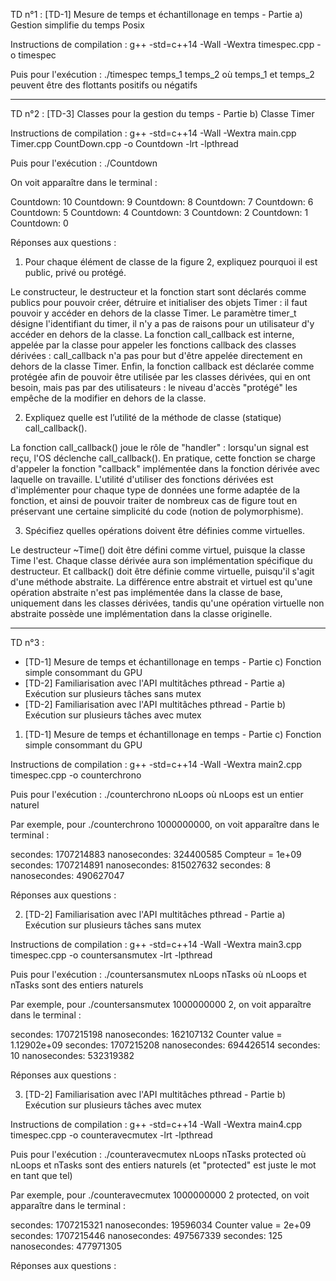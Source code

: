 TD n°1 : [TD-1] Mesure de temps et échantillonage en temps - Partie a) Gestion simplifie du temps Posix

Instructions de compilation : g++ -std=c++14 -Wall -Wextra timespec.cpp -o timespec

Puis pour l'exécution : ./timespec temps_1 temps_2 où temps_1 et temps_2 peuvent être des flottants positifs ou négatifs

*****

TD n°2 : [TD-3] Classes pour la gestion du temps - Partie b) Classe Timer

Instructions de compilation :  g++ -std=c++14 -Wall -Wextra main.cpp Timer.cpp CountDown.cpp -o Countdown -lrt -lpthread

Puis pour l'exécution : ./Countdown

On voit apparaître dans le terminal : 

Countdown: 10
Countdown: 9
Countdown: 8
Countdown: 7
Countdown: 6
Countdown: 5
Countdown: 4
Countdown: 3
Countdown: 2
Countdown: 1
Countdown: 0

Réponses aux questions : 

1. Pour chaque élément de classe de la figure 2, expliquez pourquoi il est public, privé ou protégé.

Le constructeur, le destructeur et la fonction start sont déclarés comme publics pour pouvoir créer, détruire et initialiser des objets Timer : il faut pouvoir y accéder en dehors de la classe Timer.
Le paramètre timer_t désigne l'identifiant du timer, il n'y a pas de raisons pour un utilisateur d'y accéder en dehors de la classe. La fonction call_callback est interne, appelée par la classe pour appeler les fonctions callback des classes dérivées : call_callback n'a pas pour but d'être appelée directement en dehors de la classe Timer.
Enfin, la fonction callback est déclarée comme protégée afin de pouvoir être utilisée par les classes dérivées, qui en ont besoin, mais pas par des utilisateurs : le niveau d'accès "protégé" les empêche de la modifier en dehors de la classe.

2. Expliquez quelle est l’utilité de la méthode de classe (statique) call_callback().

La fonction call_callback() joue le rôle de "handler" : lorsqu'un signal est reçu, l'OS déclenche call_callback(). En pratique, cette fonction se charge d'appeler la fonction "callback" implémentée dans la fonction dérivée avec laquelle on travaille. L'utilité d'utiliser des fonctions dérivées est d'implémenter pour chaque type de données une forme adaptée de la fonction, et ainsi de pouvoir traiter de nombreux cas de figure tout en préservant une certaine simplicité du code (notion de polymorphisme).

3. Spécifiez quelles opérations doivent être définies comme virtuelles.

Le destructeur ~Time() doit être défini comme virtuel, puisque la classe Time l'est. Chaque classe dérivée aura son implémentation spécifique du destructeur. Et callback() doit être définie comme virtuelle, puisqu'il s'agit d'une méthode abstraite. La différence entre abstrait et virtuel est qu'une opération abstraite n'est pas implémentée dans la classe de base, uniquement dans les classes dérivées, tandis qu'une opération virtuelle non abstraite possède une implémentation dans la classe originelle. 

*****

TD n°3 : 
- [TD-1] Mesure de temps et échantillonage en temps - Partie c) Fonction simple consommant du GPU
- [TD-2] Familiarisation avec l'API multitâches pthread - Partie a) Exécution sur plusieurs tâches sans mutex
- [TD-2] Familiarisation avec l'API multitâches pthread - Partie b) Exécution sur plusieurs tâches avec mutex

1) [TD-1] Mesure de temps et échantillonage en temps - Partie c) Fonction simple consommant du GPU

Instructions de compilation : g++ -std=c++14 -Wall -Wextra main2.cpp timespec.cpp -o counterchrono

Puis pour l'exécution : ./counterchrono nLoops où nLoops est un entier naturel

Par exemple, pour ./counterchrono 1000000000, on voit apparaître dans le terminal : 

secondes: 1707214883
nanosecondes: 324400585
Compteur = 1e+09
secondes: 1707214891
nanosecondes: 815027632
secondes: 8
nanosecondes: 490627047

Réponses aux questions : 

2) [TD-2] Familiarisation avec l'API multitâches pthread - Partie a) Exécution sur plusieurs tâches sans mutex

Instructions de compilation : g++ -std=c++14 -Wall -Wextra main3.cpp timespec.cpp -o countersansmutex -lrt -lpthread

Puis pour l'exécution : ./countersansmutex nLoops nTasks où nLoops et nTasks sont des entiers naturels

Par exemple, pour ./countersansmutex 1000000000 2, on voit apparaître dans le terminal : 

secondes: 1707215198
nanosecondes: 162107132
Counter value = 1.12902e+09
secondes: 1707215208
nanosecondes: 694426514
secondes: 10
nanosecondes: 532319382

Réponses aux questions : 

3) [TD-2] Familiarisation avec l'API multitâches pthread - Partie b) Exécution sur plusieurs tâches avec mutex

Instructions de compilation : g++ -std=c++14 -Wall -Wextra main4.cpp timespec.cpp -o counteravecmutex -lrt -lpthread

Puis pour l'exécution : ./counteravecmutex nLoops nTasks protected où nLoops et nTasks sont des entiers naturels (et "protected" est juste le mot en tant que tel)

Par exemple, pour ./counteravecmutex 1000000000 2 protected, on voit apparaître dans le terminal : 

secondes: 1707215321
nanosecondes: 19596034
Counter value = 2e+09
secondes: 1707215446
nanosecondes: 497567339
secondes: 125
nanosecondes: 477971305

Réponses aux questions : 

